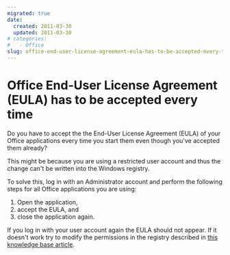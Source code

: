 ```yaml
---
migrated: true
date:
  created: 2011-03-30
  updated: 2011-03-30
# categories:
#   - Office
slug: office-end-user-license-agreement-eula-has-to-be-accepted-every-time
---
```

# Office End-User License Agreement (EULA) has to be accepted every time

Do you have to accept the the End-User License Agreement (EULA) of your Office applications every time you start them even though you've accepted them already?

This might be because you are using a restricted user account and thus the change can't be written into the Windows registry.

To solve this, log in with an Administrator account and perform the following steps for all Office applications you are using:

1. Open the application,
2. accept the EULA, and
3. close the application again.

If you log in with your user account again the EULA should not appear.
If it doesn't work try to modify the permissions in the registry described in [this knowledge base article](https://learn.microsoft.com/en-us/office/troubleshoot/office-suite-issues/office-end-user-license-agreement).
